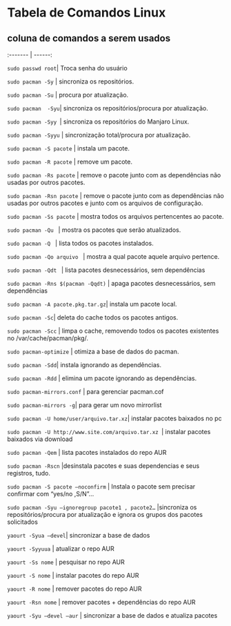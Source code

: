 # Tabela de Comandos Linux #

## coluna de comandos a serem usados ## 

:------- | ------:

`sudo passwd root`| Troca senha do usuário

`sudo pacman -Sy` | sincroniza os 
repositórios.

`sudo pacman -Su` | procura por atualização.

`sudo pacman  -Syu`| sincroniza os repositórios/procura por atualização.

`sudo pacman -Syy `| sincroniza os repositórios do Manjaro Linux.

`sudo pacman -Syyu` | sincronização total/procura por atualização.

`sudo pacman -S pacote` | instala um pacote.

`sudo pacman -R pacote` | remove um pacote.

`sudo pacman -Rs pacote` | remove o pacote junto com as dependências não usadas por outros pacotes.

`sudo pacman -Rsn pacote` | remove o pacote junto com as dependências não usadas por outros pacotes e junto com os arquivos de configuração.

`sudo pacman -Ss pacote` | mostra todos os arquivos pertencentes ao pacote.

`sudo pacman -Qu ` | mostra os pacotes que serão atualizados.

`sudo pacman -Q ` | lista todos os pacotes instalados.

`sudo pacman -Qo arquivo ` | mostra a qual pacote aquele arquivo pertence.

`sudo pacman -Qdt ` | lista pacotes desnecessários, sem dependências

`sudo pacman -Rns $(pacman -Qqdt)` | apaga pacotes desnecessários, sem dependências

`sudo pacman -A pacote.pkg.tar.gz`| instala um pacote local.

`sudo pacman -Sc`| deleta do cache todos os pacotes antigos.

`sudo pacman -Scc` | limpa o cache, removendo todos os pacotes existentes no /var/cache/pacman/pkg/.

`sudo pacman-optimize` | otimiza a base de dados do pacman.

`sudo pacman -Sdd`| instala ignorando as dependências.

`sudo pacman -Rdd` | elimina um pacote ignorando as dependências.

`sudo pacman-mirrors.conf` | para gerenciar pacman.cof

`sudo pacman-mirrors -g`| para gerar um novo mirrorlist

`sudo pacman -U home/user/arquivo.tar.xz`| instalar pacotes baixados no pc

`sudo pacman -U http://www.site.com/arquivo.tar.xz `| instalar pacotes baixados via download

`sudo pacman -Qem` | lista pacotes instalados do repo AUR

`sudo pacman -Rscn` |desinstala pacotes e suas dependencias e seus registros, tudo.

`sudo pacman -S pacote –noconfirm` | Instala o pacote sem 
precisar confirmar com “yes/no ,S/N”…

`sudo pacman -Syu –ignoregroup pacote1 , pacote2…` |sincroniza os repositórios/procura por atualização e ignora os grupos dos pacotes solicitados

`yaourt -Syua –devel`| sincronizar a base de dados

`yaourt -Syyuua` | atualizar o repo AUR

`yaourt -Ss nome` | pesquisar no repo AUR

`yaourt -S nome` | instalar pacotes do repo AUR

`yaourt -R nome` | remover pacotes do repo AUR

`yaourt -Rsn nome` | remover pacotes + dependências do repo AUR

`yaourt -Syu –devel –aur` | sincronizar a base de dados e atualiza pacotes
